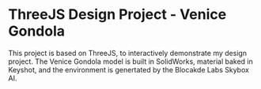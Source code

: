 # ThreeJS Design Project - Venice Gondola

This project is based on ThreeJS, to interactively demonstrate my design project. The Venice Gondola model is built in SolidWorks, material baked in Keyshot, and the environment is genertated by the Blocakde Labs Skybox AI.
